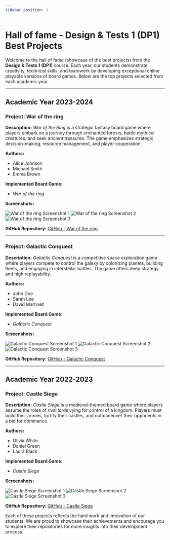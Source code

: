 ```yaml
---
sidebar_position: 1
---
```


# Hall of fame - Design & Tests 1 (DP1) Best Projects

Welcome to the hall of fame (showcase of the best projects) from the **Design & Tests 1 (DP1)** course. Each year, our students demonstrate creativity, technical skills, and teamwork by developing exceptional online playable versions of board games. Below are the top projects selected from each academic year.

---

## Academic Year 2023-2024

### Project: **War of the ring**

**Description:**
*War of the Ring* is a strategic fantasy board game where players embark on a journey through enchanted forests, battle mythical creatures, and seek ancient treasures. The game emphasizes strategic decision-making, resource management, and player cooperation.

**Authors:**
- Alice Johnson
- Michael Smith
- Emma Brown

**Implemented Board Game:**
- *War of the ring*

**Screenshots:**

![War of the ring Screenshot 1](https://cf.geekdo-images.com/ImPgGag98W6gpV1KV812aA__imagepage/img/ZHAFxwwPAmpSqOjPb98GZV_x3rA=/fit-in/900x600/filters:no_upscale():strip_icc()/pic1215633.jpg)
![War of the ring Screenshot 2](https://cf.geekdo-images.com/_wQ_lfm1z2ZyKoBQU17m_g__imagepage/img/pOwMJDRG3nhy3HbYpcrf9AZE7PY=/fit-in/900x600/filters:no_upscale():strip_icc()/pic1186338.jpg)
![War of the ring Screenshot 3](https://cf.geekdo-images.com/E35JBxpHvZlaR4Zbyg75yA__imagepage/img/-TRTTLtRybiqwxO6F0_aB6ribx4=/fit-in/900x600/filters:no_upscale():strip_icc()/pic1174518.jpg)

**GitHub Repository:**
[GitHub - War of the ring](https://github.com/username/mystic-quest)

---

### Project: **Galactic Conquest**

**Description:**
*Galactic Conquest* is a competitive space exploration game where players compete to control the galaxy by colonizing planets, building fleets, and engaging in interstellar battles. The game offers deep strategy and high replayability.

**Authors:**
- John Doe
- Sarah Lee
- David Martinez

**Implemented Board Game:**
- *Galactic Conquest*

**Screenshots:**

![Galactic Conquest Screenshot 1](https://cf.geekdo-images.com/Jw9I_7gyaotrzNmqI_qdEA__imagepage/img/I_E6262LplmP4eMcFcN1f0PE5dU=/fit-in/900x600/filters:no_upscale():strip_icc()/pic6306110.jpg)
![Galactic Conquest Screenshot 2](https://cf.geekdo-images.com/PI6nWxP_16y4H47vql9aAA__imagepage/img/gsN9yjc6sqGzxPvUHyjP-cKN2_k=/fit-in/900x600/filters:no_upscale():strip_icc()/pic6308551.jpg)
![Galactic Conquest Screenshot 3](https://cf.geekdo-images.com/FkhUycCupRgiah63NvfStg__imagepage/img/H_ThyH9zxZVlp2rHglWNbBp3Uec=/fit-in/900x600/filters:no_upscale():strip_icc()/pic6308550.jpg)

**GitHub Repository:**
[GitHub - Galactic Conquest](https://github.com/username/galactic-conquest)

---

## Academic Year 2022-2023

### Project: **Castle Siege**

**Description:**
*Castle Siege* is a medieval-themed board game where players assume the roles of rival lords vying for control of a kingdom. Players must build their armies, fortify their castles, and outmaneuver their opponents in a bid for dominance.

**Authors:**
- Olivia White
- Daniel Green
- Laura Black

**Implemented Board Game:**
- *Castle Siege*

**Screenshots:**

![Castle Siege Screenshot 1](https://cf.geekdo-images.com/yo2Gg-6tOG_HxF4jh6Xmsg__imagepage/img/FlhPBuBhufozXDdJJjUv-7beYOA=/fit-in/900x600/filters:no_upscale():strip_icc()/pic799710.jpg)
![Castle Siege Screenshot 2](https://cf.geekdo-images.com/BKd2dmqTSYfy3xG7Rsfo9Q__imagepage/img/1NGxZq_D-GagXRG2DxmquVlldc8=/fit-in/900x600/filters:no_upscale():strip_icc()/pic799708.jpg)
![Castle Siege Screenshot 3](https://cf.geekdo-images.com/O7ecmB5pvacj0DQajGAagQ__imagepage/img/McyVCN6gBsxmGmCnzqqn177spkc=/fit-in/900x600/filters:no_upscale():strip_icc()/pic799706.jpg)

**GitHub Repository:**
[GitHub - Castle Siege](https://github.com/username/castle-siege)


Each of these projects reflects the hard work and innovation of our students. We are proud to showcase their achievements and encourage you to explore their repositories for more insights into their development process.
